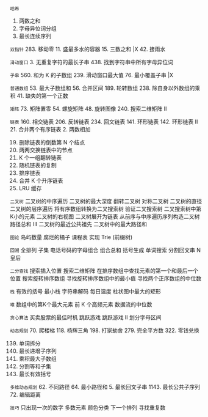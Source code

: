 `哈希`
1. 两数之和 
49. 字母异位词分组 
128. 最长连续序列 


`双指针`
283. 移动零 
11. 盛最多水的容器 
15. 三数之和 |X
42. 接雨水 


`滑动窗口`
3. 无重复字符的最长子串 
438. 找到字符串中所有字母异位词 


`子串`
560. 和为 K 的子数组 
239. 滑动窗口最大值 
76. 最小覆盖子串 |X 


`普通数组`
53. 最大子数组和 
56. 合并区间 
189. 轮转数组 
238. 除自身以外数组的乘积 
41. 缺失的第一个正数 


`矩阵`
73. 矩阵置零
54. 螺旋矩阵
48. 旋转图像
240. 搜索二维矩阵 II


`链表`
160. 相交链表
206. 反转链表
234. 回文链表
141. 环形链表
142. 环形链表 II
21. 合并两个有序链表
2. 两数相加

19. 删除链表的倒数第 N 个结点
24. 两两交换链表中的节点
25. K 个一组翻转链表
138. 随机链表的复制
148. 排序链表
23. 合并 K 个升序链表
146. LRU 缓存


`二叉树`
二叉树的中序遍历
二叉树的最大深度
翻转二叉树
对称二叉树
二叉树的直径
二叉树的层序遍历
将有序数组转换为二叉搜索树
验证二叉搜索树
二叉搜索树中第K小的元素
二叉树的右视图
二叉树展开为链表
从前序与中序遍历序列构造二叉树
路径总和 III
二叉树的最近公共祖先
二叉树中的最大路径和


`图论`
岛屿数量
腐烂的橘子
课程表
实现 Trie (前缀树)


`回溯`
全排列
子集
电话号码的字母组合
组合总和
括号生成
单词搜索
分割回文串
N 皇后


`二分查找`
搜索插入位置
搜索二维矩阵
在排序数组中查找元素的第一个和最后一个位置
搜索旋转排序数组
寻找旋转排序数组中的最小值
寻找两个正序数组的中位数


`栈`
有效的括号
最小栈
字符串解码
每日温度
柱状图中最大的矩形


`堆`
数组中的第K个最大元素
前 K 个高频元素
数据流的中位数


`贪心算法`
买卖股票的最佳时机
跳跃游戏
跳跃游戏 II
划分字母区间


`动态规划`
70. 爬楼梯
118. 杨辉三角
198. 打家劫舍
279. 完全平方数
322. 零钱兑换


139. 单词拆分
300. 最长递增子序列
152. 乘积最大子数组
416. 分割等和子集
32. 最长有效括号


`多维动态规划`
62. 不同路径
64. 最小路径和
5. 最长回文子串
1143. 最长公共子序列
72. 编辑距离


`技巧`
只出现一次的数字
多数元素
颜色分类
下一个排列
寻找重复数

